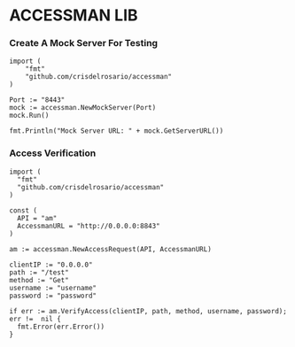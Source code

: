 # ACCESSMAN LIB #

### Create A Mock Server For Testing ###


```
import (
    "fmt"
    "github.com/crisdelrosario/accessman"
)

Port := "8443"
mock := accessman.NewMockServer(Port)
mock.Run()

fmt.Println("Mock Server URL: " + mock.GetServerURL())
```

### Access Verification ###

```
import (
  "fmt"
  "github.com/crisdelrosario/accessman"
)

const (
  API = "am"
  AccessmanURL = "http://0.0.0.0:8843"
)

am := accessman.NewAccessRequest(API, AccessmanURL)

clientIP := "0.0.0.0"
path := "/test"
method := "Get"
username := "username"
password := "password"

if err := am.VerifyAccess(clientIP, path, method, username, password); err !=  nil {
  fmt.Error(err.Error())
}
```
